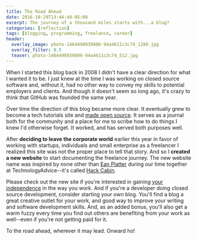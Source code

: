 ```yaml
---
title: The Road Ahead
date: 2016-10-29T13:44:44-05:00
excerpt: The journey of a thousand miles starts with...a blog?
categories: [reflection]
tags: [blogging, programming, freelance, career]
header:
  overlay_image: photo-1464498939806-94a4611c3c74_1280.jpg
  overlay_filter: 0.5
  teaser: photo-1464498939806-94a4611c3c74_512.jpg
---
```


When I started this blog back in 2008 I didn't have a clear direction for what I wanted it to be. I just knew at the time I was working on closed source software and, without it, had no other way to convey my skills to potential employers and clients. And though it doesn't seem so long ago, it's crazy to think that GitHub was founded the same year.

Over time the direction of this blog became more clear. It eventually grew to become a tech tutorials site and [made open source](https://github.com/jhabdas/habd.as). It serves as a journal both for the community and a place for me to scribe how to do things I knew I'd otherwise forget. It worked, and has served both purposes well.

After **deciding to leave the corporate world** earlier this year in favor of working with startups, individuals and small enterprise as a freelancer I realized this site was not the proper place to tell that story. And so I **created a new website** to start documenting the freelance journey. The new website name was inspired by none other than [Ean Platter](https://github.com/eanplatter) during our time together at TechnologyAdvice--it's called [Hack Cabin](http://hackcabin.com).

Please check out the new site if you're interested in gaining [your independence](https://medium.com/@andco_26266/welcome-to-your-independence-the-go-to-guide-for-freelancers-7b1f405f5aee) in the way you work. And if you're a developer doing closed source development, consider starting your own blog. You'll find a blog a great creative outlet for your work, and good way to improve your writing and software development skills. And, as an added bonus, you'll also get a warm fuzzy every time you find out others are benefiting from your work as well--even if you're not getting paid for it.

To the road ahead, wherever it may lead. Onward ho!
